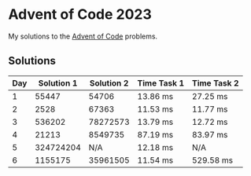 # Advent of Code 2023

My solutions to the [Advent of Code](https://adventofcode.com/2023) problems.

## Solutions

| Day | Solution 1 | Solution 2 | Time Task 1 | Time Task 2 |
| --- | ---------- | ---------- | ----------- | ----------- |
| 1   | 55447      | 54706      | 13.86 ms    | 27.25 ms    |
| 2   | 2528       | 67363      | 11.53 ms    | 11.77 ms    |
| 3   | 536202     | 78272573   | 13.79 ms    | 12.72 ms    |
| 4   | 21213      | 8549735    | 87.19 ms    | 83.97 ms    |
| 5   | 324724204  | N/A        | 12.18 ms    | N/A         |
| 6   | 1155175    | 35961505   | 11.54 ms    | 529.58 ms   |
